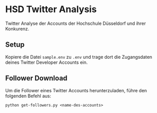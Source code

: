 # HSD Twitter Analysis

Twitter Analyse der Accounts der Hochschule Düsseldorf und ihrer Konkurenz.

## Setup

Kopiere die Datei `sample.env` zu `.env` und trage dort die Zugangsdaten deines Twitter Developer Accounts ein.

## Follower Download

Um die Follower eines Twitter Accounts herunterzuladen, führe den folgenden Befehl aus:

```
python get-followers.py <name-des-accounts>
```
